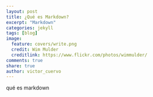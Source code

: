 ```yaml
---
layout: post
title: ¿Qué es Markdown?
excerpt: "Markdown"
categories: jekyll
tags: [blog]
image:
  feature: covers/write.png
  credit: Wim Mulder
  creditlink: https://www.flickr.com/photos/wimmulder/
comments: true
share: true
author: victor_cuervo
---
```


qué es markdown
